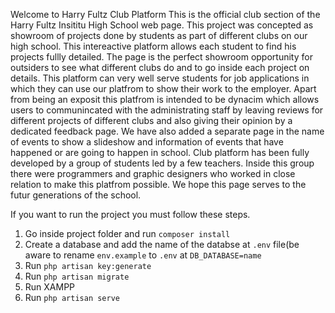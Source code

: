 Welcome to Harry Fultz Club Platform
This is the official club section of the Harry Fultz Insititu High School web page. 
This project was concepted as showroom of projects done by students as part of different clubs on our high school. This intereactive platform allows each student to find his projects fullly detailed. The page is the perfect showroom opportunity for outsiders to see what different clubs do and to go inside each project on details. This platform can very well serve students for job applications in which they can use our platfrom to show their work to the employer. Apart from being an exposit this platfrom is intended to be dynacim which allows users to communincated with the administrating staff by leaving reviews for different projects of different clubs and also giving their opinion by a dedicated feedback page. We have also added a separate page in the name of events to show a slideshow and information of events that have happened or are going to happen in school. 
Club platform has been fully developed by a group of students led by a few teachers. Inside this group there were programmers and graphic designers who worked in close relation to make this platfrom possible. We hope this page serves to the futur generations of the school.

If you want to run the project you must follow these steps.
1. Go inside project folder and run `composer install` 
2.  Create a database and add the name of the databse at `.env` file(be aware to rename `env.example` to `.env` at `DB_DATABASE=name`
3.  Run `php artisan key:generate`
4.  Run `php artisan migrate`
5.  Run XAMPP
6.  Run `php artisan serve`
